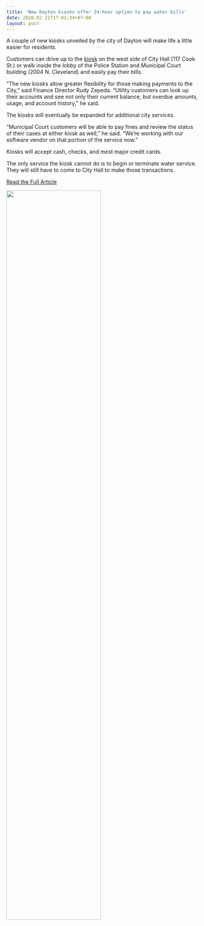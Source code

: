 ```yaml
---
title: 'New Dayton kiosks offer 24-hour option to pay water bills'
date: 2020-02-21T17:01:34+07:00
layout: post
---
```

<!-- By Bluebonnet News -->

A couple of new kiosks unveiled by the city of Dayton will make life a little easier for residents.

Customers can drive up to the [kiosk](/services/payment-kiosks) on the west side of City Hall (117 Cook St.) or walk inside the lobby of the Police Station and Municipal Court building (2004 N. Cleveland) and easily pay their bills.

"The new kiosks allow greater flexibility for those making payments to the City,” said Finance Director Rudy Zepeda. “Utility customers can look up their accounts and see not only their current balance, but overdue amounts, usage, and account history,” he said.

The kiosks will eventually be expanded for additional city services.

“Municipal Court customers will be able to pay fines and review the status of their cases at either kiosk as well,” he said. “We’re working with our software vendor on that portion of the service now.”

Kiosks will accept cash, checks, and most major credit cards.

The only service the kiosk cannot do is to begin or terminate water service. They will still have to come to City Hall to make those transactions.

[Read the Full Article](https://bluebonnetnews.com/2020/02/21/new-kiosks-offer-24-hour-service-to-dayton-residents/)

<img src="/images/posts/water-payment.webp" loading="lazy"
     width="70%" />